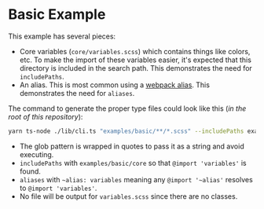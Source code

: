 # Basic Example

This example has several pieces:

- Core variables (`core/variables.scss`) which contains things like colors, etc. To make the import of these variables easier, it's expected that this directory is included in the search path. This demonstrates the need for `includePaths`.
- An alias. This is most common using a [webpack alias](https://webpack.js.org/configuration/resolve/#resolve-alias). This demonstrates the need for `aliases`.

The command to generate the proper type files could look like this (_in the root of this repository_):

```bash
yarn ts-node ./lib/cli.ts "examples/basic/**/*.scss" --includePaths examples/basic/core --aliases.~alias variables
```

- The glob pattern is wrapped in quotes to pass it as a string and avoid executing.
- `includePaths` with `examples/basic/core` so that `@import 'variables'` is found.
- `aliases` with `~alias: variables` meaning any `@import '~alias'` resolves to `@import 'variables'`.
- No file will be output for `variables.scss` since there are no classes.